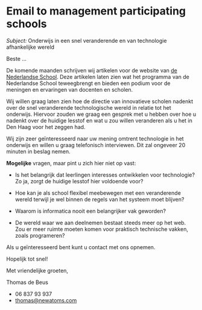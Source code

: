 # Email to management participating schools

*Subject:* Onderwijs in een snel veranderende en van technologie afhankelijke wereld

Beste ...

De komende maanden schrijven wij artikelen voor de website van [de Nederlandse School](http://www.denederlandseschool.nl/). Deze artikelen laten zien wat het programma van de Nederlandse School teweegbrengt en bieden een podium voor de meningen en ervaringen van docenten en scholen.

Wij willen graag laten zien hoe de directie van innovatieve scholen nadenkt over de snel veranderende technologische wereld in relatie tot het onderwijs. Hiervoor zouden we graag een gesprek met u hebben over hoe u nadenkt over de huidige lesstof en wat u zou willen veranderen als u het in Den Haag voor het zeggen had.

Wij zijn zeer geïnteresseerd naar uw mening omtrent technologie in het onderwijs en willen u graag telefonisch interviewen. Dit zal ongeveer 20 minuten in beslag nemen.

**Mogelijke** vragen, maar pint u zich hier niet op vast:

* Is het belangrijk dat leerlingen interesses ontwikkelen voor technologie? Zo ja, zorgt de huidige lesstof hier voldoende voor?

* Hoe kan je als school flexibel meebewegen met een veranderende wereld terwijl je wel binnen de regels van het systeem moet blijven?

* Waarom is informatica nooit een belangrijker vak geworden?

* De wereld waar we aan deelnemen bestaat steeds meer op het web. Zou er meer ruimte moeten komen voor praktisch technische vakken, zoals programeren?

Als u geïnteresseerd bent kunt u contact met ons opnemen.

Hopelijk tot snel!

Met vriendelijke groeten,

Thomas de Beus

* 06 837 93 937
* thomas@newatoms.com
